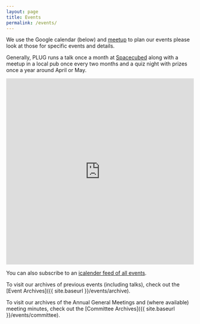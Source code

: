 ```yaml
---
layout: page
title: Events
permalink: /events/
---
```


We use the Google calendar (below) and [meetup](https://www.meetup.com/Perth-Linux-Users-Group-PLUG) to plan our events please look at those for specific events and details.

Generally, PLUG runs a talk once a month at [Spacecubed](https://www.spacecubed.com/) along with a meetup in a local pub once every two months and a quiz night with prizes once a year around April or May.

<iframe src="https://www.google.com/calendar/embed?showTitle=0&showNav=0&showDate=0&showPrint=0&showTabs=0&showCalendars=0&mode=AGENDA&height=200&wkst=1&bgcolor=%23FFFFFF&src=president%40plug.org.au&color=%23182C57&ctz=Australia%2FPerth" style=" border-width:0 " width="100%" height="500" frameborder="0" scrolling="no"></iframe>

You can also subscribe to an [icalender feed of all events](https://calendar.google.com/calendar/ical/president%40plug.org.au/public/basic.ics).

To visit our archives of previous events (including talks), check out the [Event Archives]({{ site.baseurl }}/events/archive).

To visit our archives of the Annual General Meetings and (where available) meeting minutes, check out the [Committee Archives]({{ site.baseurl }}/events/committee).
